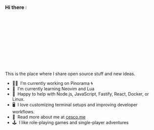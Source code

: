 ### Hi there <a href="https://cesco.me/"><img src="https://media.giphy.com/media/hvRJCLFzcasrR4ia7z/giphy.gif" width="5%"></a>
This is the place where I share open source stuff and new ideas.

- 🧑‍🎨 &nbsp;I’m currently working on Pinorama 🌀
- 🌱 &nbsp;I’m currently learning Neovim and Lua
- 💬 &nbsp;Happy to help with Node.js, JavaScript, Fastify, React, Docker, or Linux.
- 🖥 &nbsp;I love customizing terminal setups and improving developer workflows.
- 🎒 &nbsp;Read more about me at [cesco.me](https://www.cesco.me/)
- 🕹️ &nbsp;I like role-playing games and single-player adventures
